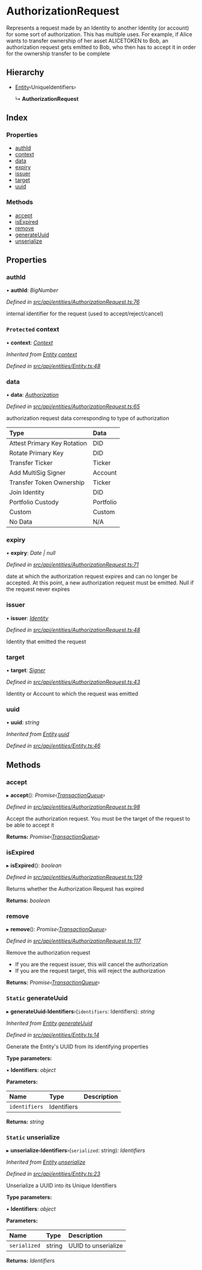 # AuthorizationRequest

Represents a request made by an Identity to another Identity \(or account\) for some sort of authorization. This has multiple uses. For example, if Alice wants to transfer ownership of her asset ALICETOKEN to Bob, an authorization request gets emitted to Bob, who then has to accept it in order for the ownership transfer to be complete

## Hierarchy

* [Entity](entity.md)‹UniqueIdentifiers›

  ↳ **AuthorizationRequest**

## Index

### Properties

* [authId](authorizationrequest.md#authid)
* [context](authorizationrequest.md#protected-context)
* [data](authorizationrequest.md#data)
* [expiry](authorizationrequest.md#expiry)
* [issuer](authorizationrequest.md#issuer)
* [target](authorizationrequest.md#target)
* [uuid](authorizationrequest.md#uuid)

### Methods

* [accept](authorizationrequest.md#accept)
* [isExpired](authorizationrequest.md#isexpired)
* [remove](authorizationrequest.md#remove)
* [generateUuid](authorizationrequest.md#static-generateuuid)
* [unserialize](authorizationrequest.md#static-unserialize)

## Properties

### authId

• **authId**: _BigNumber_

_Defined in_ [_src/api/entities/AuthorizationRequest.ts:76_](https://github.com/PolymathNetwork/polymesh-sdk/blob/1221e467/src/api/entities/AuthorizationRequest.ts#L76)

internal identifier for the request \(used to accept/reject/cancel\)

### `Protected` context

• **context**: [_Context_](context.md)

_Inherited from_ [_Entity_](entity.md)_._[_context_](entity.md#protected-context)

_Defined in_ [_src/api/entities/Entity.ts:48_](https://github.com/PolymathNetwork/polymesh-sdk/blob/1221e467/src/api/entities/Entity.ts#L48)

### data

• **data**: [_Authorization_](../globals.md#authorization)

_Defined in_ [_src/api/entities/AuthorizationRequest.ts:65_](https://github.com/PolymathNetwork/polymesh-sdk/blob/1221e467/src/api/entities/AuthorizationRequest.ts#L65)

authorization request data corresponding to type of authorization

| Type | Data |
| :--- | :--- |
| Attest Primary Key Rotation | DID |
| Rotate Primary Key | DID |
| Transfer Ticker | Ticker |
| Add MultiSig Signer | Account |
| Transfer Token Ownership | Ticker |
| Join Identity | DID |
| Portfolio Custody | Portfolio |
| Custom | Custom |
| No Data | N/A |

### expiry

• **expiry**: _Date \| null_

_Defined in_ [_src/api/entities/AuthorizationRequest.ts:71_](https://github.com/PolymathNetwork/polymesh-sdk/blob/1221e467/src/api/entities/AuthorizationRequest.ts#L71)

date at which the authorization request expires and can no longer be accepted. At this point, a new authorization request must be emitted. Null if the request never expires

### issuer

• **issuer**: [_Identity_](identity.md)

_Defined in_ [_src/api/entities/AuthorizationRequest.ts:48_](https://github.com/PolymathNetwork/polymesh-sdk/blob/1221e467/src/api/entities/AuthorizationRequest.ts#L48)

Identity that emitted the request

### target

• **target**: [_Signer_](../globals.md#signer)

_Defined in_ [_src/api/entities/AuthorizationRequest.ts:43_](https://github.com/PolymathNetwork/polymesh-sdk/blob/1221e467/src/api/entities/AuthorizationRequest.ts#L43)

Identity or Account to which the request was emitted

### uuid

• **uuid**: _string_

_Inherited from_ [_Entity_](entity.md)_._[_uuid_](entity.md#uuid)

_Defined in_ [_src/api/entities/Entity.ts:46_](https://github.com/PolymathNetwork/polymesh-sdk/blob/1221e467/src/api/entities/Entity.ts#L46)

## Methods

### accept

▸ **accept**\(\): _Promise‹_[_TransactionQueue_](transactionqueue.md)_›_

_Defined in_ [_src/api/entities/AuthorizationRequest.ts:98_](https://github.com/PolymathNetwork/polymesh-sdk/blob/1221e467/src/api/entities/AuthorizationRequest.ts#L98)

Accept the authorization request. You must be the target of the request to be able to accept it

**Returns:** _Promise‹_[_TransactionQueue_](transactionqueue.md)_›_

### isExpired

▸ **isExpired**\(\): _boolean_

_Defined in_ [_src/api/entities/AuthorizationRequest.ts:139_](https://github.com/PolymathNetwork/polymesh-sdk/blob/1221e467/src/api/entities/AuthorizationRequest.ts#L139)

Returns whether the Authorization Request has expired

**Returns:** _boolean_

### remove

▸ **remove**\(\): _Promise‹_[_TransactionQueue_](transactionqueue.md)_›_

_Defined in_ [_src/api/entities/AuthorizationRequest.ts:117_](https://github.com/PolymathNetwork/polymesh-sdk/blob/1221e467/src/api/entities/AuthorizationRequest.ts#L117)

Remove the authorization request

* If you are the request issuer, this will cancel the authorization
* If you are the request target, this will reject the authorization

**Returns:** _Promise‹_[_TransactionQueue_](transactionqueue.md)_›_

### `Static` generateUuid

▸ **generateUuid**‹**Identifiers**›\(`identifiers`: Identifiers\): _string_

_Inherited from_ [_Entity_](entity.md)_._[_generateUuid_](entity.md#static-generateuuid)

_Defined in_ [_src/api/entities/Entity.ts:14_](https://github.com/PolymathNetwork/polymesh-sdk/blob/1221e467/src/api/entities/Entity.ts#L14)

Generate the Entity's UUID from its identifying properties

**Type parameters:**

▪ **Identifiers**: _object_

**Parameters:**

| Name | Type | Description |
| :--- | :--- | :--- |
| `identifiers` | Identifiers |  |

**Returns:** _string_

### `Static` unserialize

▸ **unserialize**‹**Identifiers**›\(`serialized`: string\): _Identifiers_

_Inherited from_ [_Entity_](entity.md)_._[_unserialize_](entity.md#static-unserialize)

_Defined in_ [_src/api/entities/Entity.ts:23_](https://github.com/PolymathNetwork/polymesh-sdk/blob/1221e467/src/api/entities/Entity.ts#L23)

Unserialize a UUID into its Unique Identifiers

**Type parameters:**

▪ **Identifiers**: _object_

**Parameters:**

| Name | Type | Description |
| :--- | :--- | :--- |
| `serialized` | string | UUID to unserialize |

**Returns:** _Identifiers_

